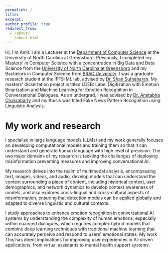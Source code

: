 ```yaml
---
permalink: /
title:
excerpt:
author_profile: true
redirect_from: 
  - /about/
  - /about.html
---
```


Hi, I'm Amit. I am a Lecturer at the <a href="https://compsci.uncg.edu/">Department of Computer Science<a> at the University of North Carolina at Greensboro. Previously, I completed my Masters' in Computer Science with a concentration in Big Data and Data Science from the <a href="https://uncg.edu/">University of North Carolina at Greensboro</a> and my Bachelors in Computer Science from <a href="https://cse.sds.bracu.ac.bd/">BRAC University</a>. I was a graduate research student at the IFFS-ML lab, advised by <a href ="https://sites.google.com/uncg.edu/shan-suthaharan/home">Dr. Shan Suthaharan</a>. My masters' dissertation project is titled LDEB: Label Digitization with Emotion Binarization and Machine Learning for Emotion Recognition in Conversational Dialogues. As an undergrad, I was advised by <a href="https://cse.sds.bracu.ac.bd/faculty_profile/69/dr_amitabha_chakrabarty">Dr. Amitabha Chakrabarty</a> and my thesis was titled Fake News Pattern Recognition using Linguistic Analysis.

# My work and research

I specialize in large language models (LLMs) and my work generally focuses on developing computational models and training them so that it can understand and generate human language with high level of precision. The two major domains of my research is tackling the challenges of deploying misinformation preventing measures and improving conversational AI. 

My research delves into the realm of multimodal analysis, encompassing text, images, videos, and audio, develop models that can understand the context surrounding a piece of content, including historical context, user demographics, and network dynamics to develop context awareness of models, and also explores cross-lingual and cross-cultural aspects of misinformation, ensuring that detection models can be applied globally and adapted to diverse linguistic and cultural contexts.

I study approaches to enhance emotion recognition in conversational AI systems by understanding the complexity of human emotions, especially within nuanced dialogues, which requires complex hybrid models that combine deep learning techniques with traditional machine learning that can accurately perceive and respond to users' emotional states. My work This has direct implications for improving user experiences in AI-driven applications, from virtual assistants to mental health support systems.

